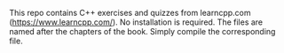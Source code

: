 This repo contains C++ exercises and quizzes from learncpp.com (https://www.learncpp.com/). 
No installation is required. The files are named after the chapters of the book. Simply compile the corresponding file.
